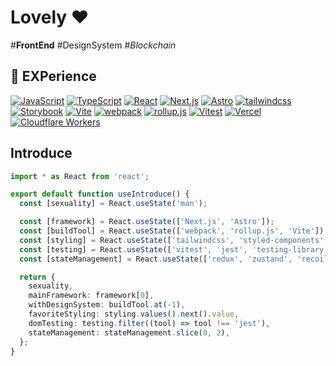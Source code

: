 # Lovely ❤️

\#**FrontEnd** \#DesignSystem \#_Blockchain_

## 🚀 EXPerience

[![JavaScript](https://img.shields.io/badge/JavaScript-F7DF1E?style=flat-square&logo=JavaScript&logoColor=222)](https://github.com/StyleList94?tab=repositories&language=javascript)
[![TypeScript](https://img.shields.io/badge/TypeScript-3178C6?style=flat-square&logo=TypeScript&logoColor=eee)](https://github.com/StyleList94?tab=repositories&language=typescript)
[![React](https://img.shields.io/badge/React-61DAFB?style=flat-square&logo=React&logoColor=222)](https://github.com/StyleList94?tab=repositories&q=react)
[![Next.js](https://img.shields.io/badge/Next.js-000000?style=flat-square&logo=Next.js&logoColor=eee)](https://github.com/StyleList94?tab=repositories&q=nextjs)
[![Astro](https://img.shields.io/badge/Astro-BC52EE?style=flat-square&logo=Astro&logoColor=eee)](https://github.com/StyleList94?tab=repositories&q=astro)
[![tailwindcss](https://img.shields.io/badge/tailwindcss-06B6D4?style=flat-square&logo=Tailwind%20CSS&logoColor=eee)](https://github.com/StyleList94?tab=repositories&q=tailwindcss)
[![Storybook](https://img.shields.io/badge/Storybook-FF4785?style=flat-square&logo=Storybook&logoColor=eee)](https://github.com/StyleList94?tab=repositories&q=storybook)
[![Vite](https://img.shields.io/badge/Vite-646CFF?style=flat-square&logo=Vite&logoColor=f6cf4b)](https://github.com/StyleList94?tab=repositories&q=vite)
[![webpack](https://img.shields.io/badge/webpack-8DD6F9?style=flat-square&logo=Webpack&logoColor=222)](https://github.com/StyleList94?tab=repositories&q=webpack)
[![rollup.js](https://img.shields.io/badge/rollup.js-EC4A3F?style=flat-square&logo=rollup.js&logoColor=eee)](https://github.com/StyleList94?tab=repositories&q=rollupjs)
[![Vitest](https://img.shields.io/badge/Vitest-6E9F18?style=flat-square&logo=Vitest&logoColor=f6cf4b)](https://github.com/StyleList94?tab=repositories&q=vitest)
[![Vercel](https://img.shields.io/badge/Vercel-000000?style=flat-square&logo=Vercel&logoColor=eee)](https://github.com/StyleList94?tab=repositories&q=vercel)
[![Cloudflare Workers](https://img.shields.io/badge/Workers-F38020?style=flat-square&logo=Cloudflare%20Workers&logoColor=eee)](https://github.com/StyleList94?tab=repositories&q=cloudflare-workers)

## Introduce

```ts
import * as React from 'react';

export default function useIntroduce() {
  const [sexuality] = React.useState('man');

  const [framework] = React.useState(['Next.js', 'Astro']);
  const [buildTool] = React.useState(['webpack', 'rollup.js', 'Vite']);
  const [styling] = React.useState(['tailwindcss', 'styled-components', 'CSS']);
  const [testing] = React.useState(['vitest', 'jest', 'testing-library']);
  const [stateManagement] = React.useState(['redux', 'zustand', 'recoil']);

  return {
    sexuality,
    mainFramework: framework[0],
    withDesignSystem: buildTool.at(-1),
    favoriteStyling: styling.values().next().value,
    domTesting: testing.filter((tool) => tool !== 'jest'),
    stateManagement: stateManagement.slice(0, 2),
  };
}
```

<!--
**LovelyHaRa/LovelyHaRa** is a ✨ _special_ ✨ repository because its `README.md` (this file) appears on your GitHub profile.

Here are some ideas to get you started:

- 🔭 I’m currently working on ...
- 🌱 I’m currently learning ...
- 👯 I’m looking to collaborate on ...
- 🤔 I’m looking for help with ...
- 💬 Ask me about ...
- 📫 How to reach me: ...
- 😄 Pronouns: ...
- ⚡ Fun fact: ...
-->
